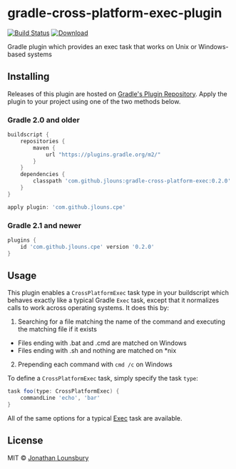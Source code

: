 # gradle-cross-platform-exec-plugin
 [![Build Status](https://travis-ci.org/jlouns/gradle-cross-platform-exec-plugin.svg)](https://travis-ci.org/jlouns/gradle-cross-platform-exec-plugin)
 [![Download](https://api.bintray.com/packages/jlouns/maven/gradle-cross-platform-exec-plugin/images/download.svg)](https://bintray.com/jlouns/maven/gradle-cross-platform-exec-plugin/_latestVersion)

Gradle plugin which provides an exec task that works on Unix or Windows-based systems

## Installing

Releases of this plugin are hosted on [Gradle's Plugin Repository](https://login.gradle.org/plugin/com.github.jlouns.cpe).
Apply the plugin to your project using one of the two methods below.

### Gradle 2.0 and older

```groovy
buildscript {
	repositories {
		maven {
			url "https://plugins.gradle.org/m2/"
		}
	}
	dependencies {
		classpath 'com.github.jlouns:gradle-cross-platform-exec:0.2.0'
	}
}

apply plugin: 'com.github.jlouns.cpe'
```

### Gradle 2.1 and newer

```groovy
plugins {
	id 'com.github.jlouns.cpe' version '0.2.0'
}
```

## Usage

This plugin enables a `CrossPlatformExec` task type in your buildscript which behaves exactly like a typical Gradle
`Exec` task, except that it normalizes calls to work across operating systems. It does this by:

1. Searching for a file matching the name of the command and executing the matching file if it exists
  - Files ending with .bat and .cmd are matched on Windows
  - Files ending with .sh and nothing are matched on \*nix
2. Prepending each command with `cmd /c` on Windows

To define a `CrossPlatformExec` task, simply specify the task `type`:

```groovy
task foo(type: CrossPlatformExec) {
	commandLine 'echo', 'bar'
}
```

All of the same options for a typical [Exec](https://gradle.org/docs/current/dsl/org.gradle.api.tasks.Exec.html)
task are available.

## License

MIT © [Jonathan Lounsbury](https://github.com/jlouns)
